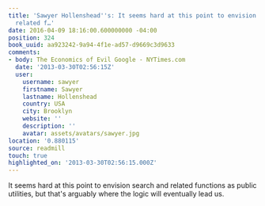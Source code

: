 ```yaml
---
title: 'Sawyer Hollenshead''s: It seems hard at this point to envision search and
  related f…'
date: 2016-04-09 18:16:00.600000000 -04:00
position: 324
book_uuid: aa923242-9a94-4f1e-ad57-d9669c3d9633
comments:
- body: The Economics of Evil Google - NYTimes.com
  date: '2013-03-30T02:56:15Z'
  user:
    username: sawyer
    firstname: Sawyer
    lastname: Hollenshead
    country: USA
    city: Brooklyn
    website: ''
    description: ''
    avatar: assets/avatars/sawyer.jpg
location: '0.880115'
source: readmill
touch: true
highlighted_on: '2013-03-30T02:56:15.000Z'
---
```


It seems hard at this point to envision search and related functions as public utilities, but that's arguably where the logic will eventually lead us.